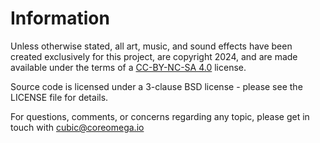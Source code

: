 Information
===========

Unless otherwise stated, all art, music, and sound effects have been created exclusively for this project, are copyright 2024, and are made available under the terms of a [CC-BY-NC-SA 4.0](https://creativecommons.org/licenses/by-nc-sa/4.0/) license.

Source code is licensed under a 3-clause BSD license - please see the LICENSE file for details.

For questions, comments, or concerns regarding any topic, please get in touch with cubic@coreomega.io
